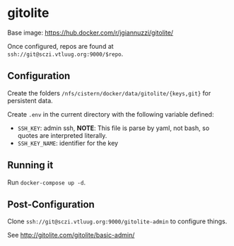 # gitolite

Base image: https://hub.docker.com/r/jgiannuzzi/gitolite/

Once configured, repos are found at `ssh://git@sczi.vtluug.org:9000/$repo`.



## Configuration

Create the folders `/nfs/cistern/docker/data/gitolite/{keys,git}` for persistent data.

Create `.env` in the current directory with the following variable defined:
* `SSH_KEY`: admin ssh, **NOTE**: This file is parse by yaml, not bash, so quotes are interpreted literally.
* `SSH_KEY_NAME`: identifier for the key


## Running it

Run `docker-compose up -d`.


## Post-Configuration

Clone `ssh://git@sczi.vtluug.org:9000/gitolite-admin` to configure things.

See http://gitolite.com/gitolite/basic-admin/
